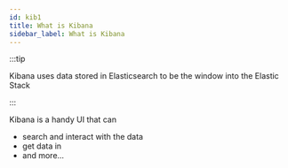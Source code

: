 ```yaml
---
id: kib1
title: What is Kibana
sidebar_label: What is Kibana
---
```


:::tip

Kibana uses data stored in Elasticsearch to be the window into the Elastic Stack

:::

Kibana is a handy UI that can
* search and interact with the data
* get data in
* and more...


